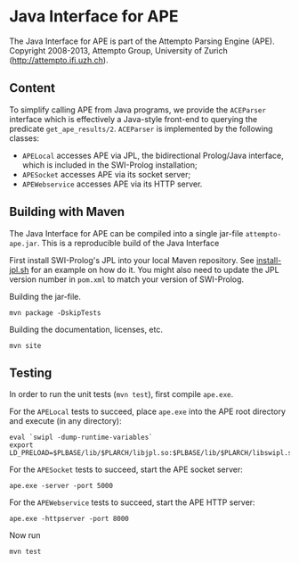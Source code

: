 Java Interface for APE
======================

The Java Interface for APE is part of the Attempto Parsing Engine (APE).
Copyright 2008-2013, Attempto Group, University of Zurich (http://attempto.ifi.uzh.ch).


Content
-------

To simplify calling APE from Java programs, we provide the `ACEParser` interface which
is effectively a Java-style front-end to querying the predicate `get_ape_results/2`.
`ACEParser` is implemented by the following classes:

  - `APELocal` accesses APE via JPL, the bidirectional Prolog/Java interface, which is included in the SWI-Prolog installation;
  - `APESocket` accesses APE via its socket server;
  - `APEWebservice` accesses APE via its HTTP server.


Building with Maven
-------------------

The Java Interface for APE can be compiled into a single jar-file `attempto-ape.jar`.
This is a reproducible build of the Java Interface 

First install SWI-Prolog's JPL into your local Maven repository.
See [install-jpl.sh](install-jpl.sh) for an example on how do it.
You might also need to update the JPL version number in `pom.xml` to match your version
of SWI-Prolog.

Building the jar-file.

	mvn package -DskipTests

Building the documentation, licenses, etc.

	mvn site


Testing
-------

In order to run the unit tests (`mvn test`), first compile `ape.exe`.

For the `APELocal` tests to succeed, place `ape.exe` into the APE root directory
and execute (in any directory):

	eval `swipl -dump-runtime-variables`
	export LD_PRELOAD=$PLBASE/lib/$PLARCH/libjpl.so:$PLBASE/lib/$PLARCH/libswipl.so

For the `APESocket` tests to succeed, start the APE socket server:

	ape.exe -server -port 5000

For the `APEWebservice` tests to succeed, start the APE HTTP server:

	ape.exe -httpserver -port 8000

Now run

	mvn test
